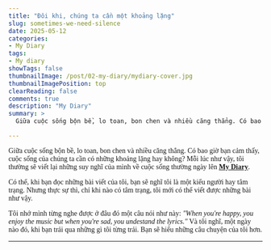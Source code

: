 ```yaml
---
title: "Đôi khi, chúng ta cần một khoảng lặng"
slug: sometimes-we-need-silence
date: 2025-05-12
categories:
- My Diary
tags:
- My diary
showTags: false
thumbnailImage: /post/02-my-diary/mydiary-cover.jpg
thumbnailImagePosition: top
clearReading: false	
comments: true
description: "My Diary"
summary: >
  Giữa cuộc sống bộn bề, lo toan, bon chen và nhiều căng thẳng. Có bao giờ bạn cảm thấy, cuộc sống của chúng ta cần có những khoảng lặng hay không? Mỗi lúc như vậy, tôi thường sẽ viết lại những suy nghĩ của mình về cuộc sống thường ngày lên ***[My Diary](/categories/my-diary/)***. <br><br> Có thể, khi bạn đọc những bài viết của tôi, bạn sẽ nghĩ tôi là một kiểu người hay tâm trạng. Nhưng thực sự thì, chỉ khi nào có tâm trạng, tôi mới có thể viết được những bài như vậy. Tôi nhớ mình từng nghe được ở đâu đó một câu nói như này: *"When you're happy, you enjoy the music but when you're sad, you undestand the lyrics"*...

---
```


<p style = "font-family:Lora; font-weight: 400">Giữa cuộc sống bộn bề, lo toan, bon chen và nhiều căng thẳng. Có bao giờ bạn cảm thấy, cuộc sống của chúng ta cần có những khoảng lặng hay không? Mỗi lúc như vậy, tôi thường sẽ viết lại những suy nghĩ của mình về cuộc sống thường ngày lên <b><a href="/categories/my-diary/">My Diary</a></b>.</p>

<p style = "font-family:Lora; font-weight: 400">Có thể, khi bạn đọc những bài viết của tôi, bạn sẽ nghĩ tôi là một kiểu người hay tâm trạng. Nhưng thực sự thì, chỉ khi nào có tâm trạng, tôi mới có thể viết được những bài như vậy.</p> 

<p style = "font-family:Lora; font-weight: 400">Tôi nhớ mình từng nghe được ở đâu đó một câu nói như này: <i>"When you're happy, you enjoy the music but when you're sad, you undestand the lyrics."</i> Và tôi nghĩ, một ngày nào đó, khi bạn trải qua những gì tôi từng trải. Bạn sẽ hiểu những câu chuyện của tôi hơn.</p>

---

